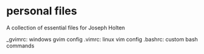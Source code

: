 # personal files
A collection of essential files for Joseph Holten

_gvimrc: windows gvim config
.vimrc: linux vim config
.bashrc: custom bash commands

